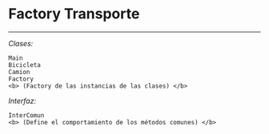  # Factory Transporte 
 ---

_Clases:_

    Main
    Bicicleta 
    Camion
    Factory
    <b> (Factory de las instancias de las clases) </b>
_Interfaz:_
    
    InterComun
    <b> (Define el comportamiento de los métodos comunes) </b>



